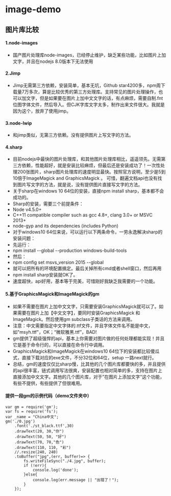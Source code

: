 # image-demo

## 图片库比较

#### 1.node-images
- 国产图片处理库node-images，已经停止维护，缺乏某些功能，比如图片上加文字，并且在nodejs 8.0版本下无法使用

#### 2.Jimp

- Jimp无需第三方依赖，安装简单，基本无坑，Github star4200多，npm周下载量7万多次，算是比较优秀的第三方处理库。支持常见的图片处理操作，也可以加文字，但是如果要在图片上加中文文字的话，有点麻烦，需要自制.fnt位图字体文件，然后导入。但CJK字库文字太多，制作出来文件很大。我就是因为这个，放弃了使用jimp。
#### 3.node-lwip
- 和jimp类似，无第三方依赖。没有提供图片上写文字的方法。
#### 4.sharp
- 目前nodejs中最快的图片处理库，和其他图片处理库相比，遥遥领先。无需第三方依赖，性能超好，就是安装比较麻烦，但最后还是安装成功了！一次性处理200张图片，sharp图片处理库的速度明显最快。按照官方说明，至少是5到10倍于ImageMagick and GraphicsMagick 。
可惜，翻遍文档api也没有找到图片写文字的方法，就是说，没有提供图片直接写文字的方法。
- 关于sharp在windows 10 64位的安装，直接npm install sharp，基本都不会成功的。
- Sharp的安装，需要三个前提条件：
- Node v4.5.0+
- C++11 compatible compiler such as gcc 4.8+, clang 3.0+ or MSVC 2013+
- node-gyp and its dependencies (includes Python)
- 对于windows10 64位来说，可以运行以下两条命令，一劳永逸解决sharp的安装问题：
- 先运行：
- npm install --global --production windows-build-tools
- 然后：
- npm config set msvs_version 2015 --global
- 就可以把所有的环境配置搞定。最后关掉所有cmd或者shell窗口，然后再用
- npm install sharp安装就OK了。
- 速度超快，api好用，基本等于完美，可惜刚好我缺乏我需要的一个功能。
#### 5.基于GraphicsMagick和ImageMagick的gm
- 如果不需要在图片上加中文文字，只需要安装GraphicsMagick就可以了。如果需要在图片上加【中文文字】，要同时安装GraphicsMagick 和 ImageMagick。然后使用gm subclass子类话的方法来调用。
- 注意：中文需要指定中文字体的.ttf文件，并且字体文件名不能是中文，如"msyh.ttf"，OK；“微软雅黑.ttf”，BAD!
- gm提供了超级强悍的api，基本上你需要对图片做的任何处理都能实现！并且它是基于命令行的，可以直接在命令行中调用。
- GraphicsMagick和ImageMagick在windows10 64位下的安装都比较傻瓜式，直接下载对应的exe文件，不分32位和64位，setup 一路next就行。
- 总结，gm的速度仅仅比sharp慢，比其他的几个图片库都要快的多，并且提供的api很丰富，链式调用写法很爽，安装配置也相对简单的多，支持在图片上直接添加中文文字。其他的几个图片库，对于&rdquo;在图片上添加文字&ldquo;这个功能，有些不提供，有些提供了但很难用。

#### 提供一段gm的示例代码（demo文件夹中）
```
var gm = require('gm');
var fs = require('fs');
var _name = "China中文";
gm('./0.jpg')
    .font('./st_black.ttf',30)
    .drawText(20, 30,"你")
    .drawText(50, 50, "好")
    .drawText(70, 70,"色")
    .drawText(110, 110, "彩")
    //.resize(240, 240)
    .toBuffer("jpg",(err, buffer)=> {
        fs.writeFileSync("./4.jpg", buffer);
        if (!err){
            console.log('done');
        }else{
            console.log(err.message || "出错了！");
        }
    });
```